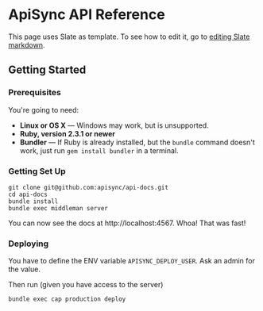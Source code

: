 # ApiSync API Reference

This page uses Slate as template. To see how to edit it, go to
[editing Slate markdown](https://github.com/lord/slate/wiki/Markdown-Syntax).

## Getting Started

### Prerequisites

You're going to need:

 - **Linux or OS X** — Windows may work, but is unsupported.
 - **Ruby, version 2.3.1 or newer**
 - **Bundler** — If Ruby is already installed, but the `bundle` command doesn't work, just run `gem install bundler` in a terminal.

### Getting Set Up

```
git clone git@github.com:apisync/api-docs.git
cd api-docs
bundle install
bundle exec middleman server
```

You can now see the docs at http://localhost:4567. Whoa! That was fast!

### Deploying

You have to define the ENV variable `APISYNC_DEPLOY_USER`. Ask an admin for
the value.

Then run (given you have access to the server)

```
bundle exec cap production deploy
```
